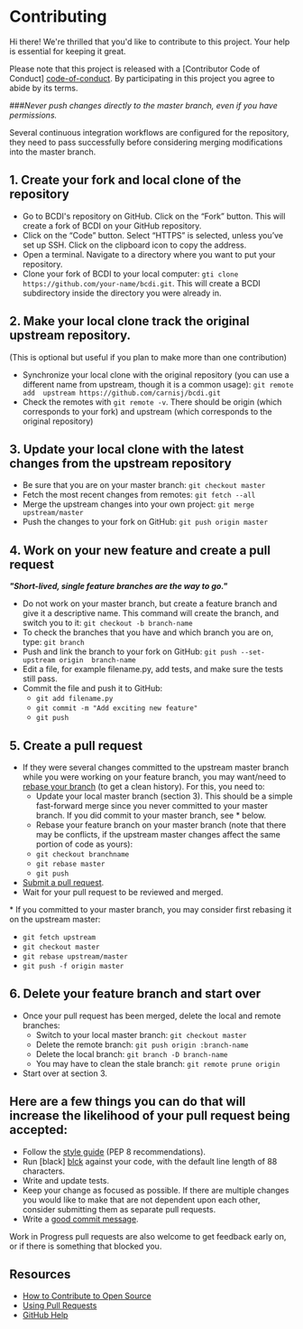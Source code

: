 # Contributing

Hi there! We're thrilled that you'd like to contribute to this project. Your help is 
essential for keeping it great.

Please note that this project is released with a [Contributor Code of Conduct]
[code-of-conduct]. By participating in this project you agree to abide by its terms.

###*Never push changes directly to the master branch, even if you have permissions.*

Several continuous integration workflows are configured for the repository, they 
need to pass successfully before considering merging modifications into the master 
branch.

## 1. Create your fork and local clone of the repository

- Go to BCDI's repository on GitHub. Click on the “Fork” button. This will create a 
   fork of BCDI on your GitHub repository.
- Click on the “Code” button. Select “HTTPS” is selected, unless you’ve set up SSH. 
   Click on the clipboard icon to copy the address.
- Open a terminal. Navigate to a directory where you want to put your repository.
- Clone your fork of BCDI to your local computer: `gti clone https://github.com/your-name/bcdi.git`.
  This will create a BCDI subdirectory inside the directory you were already in.
  
## 2. Make your local clone track the original upstream repository.

(This is optional but useful if you plan to make more than one contribution)

- Synchronize your local clone with the original repository (you can use a 
   different name from upstream, though it is a common usage): `git remote add 
   upstream https://github.com/carnisj/bcdi.git`
- Check the remotes with `git remote -v`. There should be origin (which corresponds 
   to your fork) and upstream (which corresponds to the original repository)
  
## 3. Update your local clone with the latest changes from the upstream repository

- Be sure that you are on your master branch: `git checkout master`
- Fetch the most recent changes from remotes: `git fetch --all`
- Merge the upstream changes into your own project: `git merge upstream/master` 
- Push the changes to your fork on GitHub: `git push origin master`

## 4. Work on your new feature and create a pull request

***"Short-lived, single feature branches are the way to go."***

- Do not work on your master branch, but create a feature branch and give it a 
  descriptive name. This command will create the branch, and switch you to it:
  `git checkout -b branch-name`
- To check the branches that you have and which branch you are on, type: `git branch`
- Push and link the branch to your fork on GitHub: `git push --set-upstream origin 
   branch-name`
- Edit a file, for example filename.py, add tests, and make sure the tests still pass.
- Commit the file and push it to GitHub:
   - `git add filename.py`
   - `git commit -m "Add exciting new feature"`
   - `git push`
   
## 5. Create a pull request

- If they were several changes committed to the upstream master branch while you 
  were working on your feature branch, you may want/need to [rebase your branch][rb] 
  (to get a clean history). For this, you need to:
  - Update your local master branch (section 3). This should be a simple 
    fast-forward merge since you never committed to your master branch. If you did 
    commit to your master branch, see * below.
  - Rebase your feature branch on your master branch (note that there may be 
    conflicts, if the upstream master changes affect the same portion of code as 
    yours):
   - `git checkout branchname`
   - `git rebase master`
   - `git push`
- [Submit a pull request][pr].
- Wait for your pull request to be reviewed and merged.
  
\* If you committed to your master branch, you may consider first rebasing it on the 
upstream master: 
 - `git fetch upstream`
 - `git checkout master`
 - `git rebase upstream/master`
 - `git push -f origin master`

## 6. Delete your feature branch and start over

- Once your pull request has been merged, delete the local and remote branches:
  - Switch to your local master branch: `git checkout master`
  - Delete the remote branch: `git push origin :branch-name`
  - Delete the local branch: `git branch -D branch-name`
  - You may have to clean the stale branch: `git remote prune origin`
- Start over at section 3.

## Here are a few things you can do that will increase the likelihood of your pull request being accepted:

- Follow the [style guide][style] (PEP 8 recommendations).
- Run [black] [blck] against your code, with the default line length of 88 characters.
- Write and update tests.
- Keep your change as focused as possible. If there are multiple changes you would 
  like to make that are not dependent upon each other, consider submitting them as 
  separate pull requests.
- Write a [good commit message][gcm].

Work in Progress pull requests are also welcome to get feedback early on, or if 
there is something that blocked you.

## Resources

- [How to Contribute to Open Source](https://opensource.guide/how-to-contribute/)
- [Using Pull Requests](https://help.github.com/articles/about-pull-requests/)
- [GitHub Help](https://help.github.com)

[rb]: https://git-scm.com/book/en/v2/Git-Branching-Rebasing
[pr]: https://docs.github.com/en/github/collaborating-with-pull-requests/
[style]: https://www.python.org/dev/peps/pep-0008/
[blck]: https://pypi.org/project/black/
[gcm]: http://tbaggery.com/2008/04/19/a-note-about-git-commit-messages.html
[code-of-conduct]: CODE_OF_CONDUCT.md